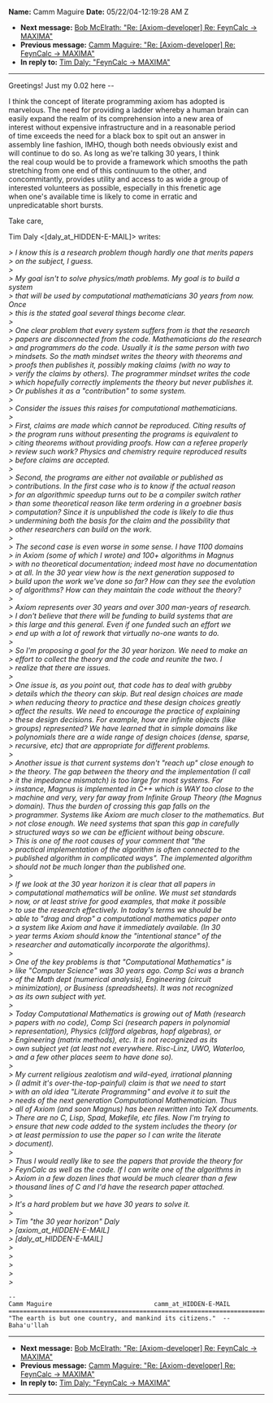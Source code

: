 **Name:** Camm Maguire
**Date:** 05/22/04-12:19:28 AM Z

  - **Next message:** [Bob McElrath: "Re: [Axiom-developer] Re:
    FeynCalc -\> MAXIMA"](0223.html)
  - **Previous message:** [Camm Maguire: "Re: [Axiom-developer]
    Re: FeynCalc -\> MAXIMA"](0221.html)
  - **In reply to:** [Tim Daly: "FeynCalc -\> MAXIMA"](0203.html)

-----

Greetings\! Just my 0.02 here --  

I think the concept of literate programming axiom has adopted is  
marvelous. The need for providing a ladder whereby a human brain can  
easily expand the realm of its comprehension into a new area of  
interest without expensive infrastructure and in a reasonable period  
of time exceeds the need for a black box to spit out an answer in  
assembly line fashion, IMHO, though both needs obviously exist and  
will continue to do so. As long as we're talking 30 years, I think  
the real coup would be to provide a framework which smooths the path  
stretching from one end of this continuum to the other, and  
concommitantly, provides utility and access to as wide a group of  
interested volunteers as possible, especially in this frenetic age  
when one's available time is likely to come in erratic and  
unpredicatable short bursts.  

Take care,  

Tim Daly
\<[daly_at_HIDDEN-E-MAIL]\>
writes:  

*\> I know this is a research problem though hardly one that merits
papers*  
*\> on the subject, I guess.*  
*\>*  
*\> My goal isn't to solve physics/math problems. My goal is to build a
system*  
*\> that will be used by computational mathematicians 30 years from now.
Once*  
*\> this is the stated goal several things become clear.*  
*\>*  
*\> One clear problem that every system suffers from is that the
research*  
*\> papers are disconnected from the code. Mathematicians do the
research*  
*\> and programmers do the code. Usually it is the same person with
two*  
*\> mindsets. So the math mindset writes the theory with theorems and*  
*\> proofs then publishes it, possibly making claims (with no way to*  
*\> verify the claims by others). The programmer mindset writes the
code*  
*\> which hopefully correctly implements the theory but never publishes
it.*  
*\> Or publishes it as a "contribution" to some system.*  
*\>*  
*\> Consider the issues this raises for computational mathematicians.*  
*\>*  
*\> First, claims are made which cannot be reproduced. Citing results
of*  
*\> the program runs without presenting the programs is equivalent to*  
*\> citing theorems without providing proofs. How can a referee
properly*  
*\> review such work? Physics and chemistry require reproduced
results*  
*\> before claims are accepted.*  
*\>*  
*\> Second, the programs are either not available or published as*  
*\> contributions. In the first case who is to know if the actual
reason*  
*\> for an algorithmic speedup turns out to be a compiler switch
rather*  
*\> than some theoretical reason like term ordering in a groebner
basis*  
*\> computation? Since it is unpublished the code is likely to die
thus*  
*\> undermining both the basis for the claim and the possibility that*  
*\> other researchers can build on the work.*  
*\>*  
*\> The second case is even worse in some sense. I have 1100 domains*  
*\> in Axiom (some of which I wrote) and 100+ algorithms in Magnus*  
*\> with no theoretical documentation; indeed most have no
documentation*  
*\> at all. In the 30 year view how is the next generation supposed
to*  
*\> build upon the work we've done so far? How can they see the
evolution*  
*\> of algorithms? How can they maintain the code without the theory?*  
*\>*  
*\> Axiom represents over 30 years and over 300 man-years of
research.*  
*\> I don't believe that there will be funding to build systems that
are*  
*\> this large and this general. Even if one funded such an effort we*  
*\> end up with a lot of rework that virtually no-one wants to do.*  
*\>*  
*\> So I'm proposing a goal for the 30 year horizon. We need to make
an*  
*\> effort to collect the theory and the code and reunite the two. I*  
*\> realize that there are issues.*  
*\>*  
*\> One issue is, as you point out, that code has to deal with grubby*  
*\> details which the theory can skip. But real design choices are
made*  
*\> when reducing theory to practice and these design choices greatly*  
*\> affect the results. We need to encourage the practice of
explaining*  
*\> these design decisions. For example, how are infinite objects
(like*  
*\> groups) represented? We have learned that in simple domains like*  
*\> polynomials there are a wide range of design choices (dense,
sparse,*  
*\> recursive, etc) that are appropriate for different problems.*  
*\>*  
*\> Another issue is that current systems don't "reach up" close enough
to*  
*\> the theory. The gap between the theory and the implementation (I
call*  
*\> it the impedance mismatch) is too large for most systems. For*  
*\> instance, Magnus is implemented in C++ which is WAY too close to
the*  
*\> machine and very, very far away from Infinite Group Theory (the
Magnus*  
*\> domain). Thus the burden of crossing this gap falls on the*  
*\> programmer. Systems like Axiom are much closer to the mathematics.
But*  
*\> not close enough. We need systems that span this gap in carefully*  
*\> structured ways so we can be efficient without being obscure.*  
*\> This is one of the root causes of your comment that "the*  
*\> practical implementation of the algorithm is often connected to
the*  
*\> published algorithm in complicated ways". The implemented
algorithm*  
*\> should not be much longer than the published one.*  
*\>*  
*\> If we look at the 30 year horizon it is clear that all papers in*  
*\> computational mathematics will be online. We must set standards*  
*\> now, or at least strive for good examples, that make it possible*  
*\> to use the research effectively. In today's terms we should be*  
*\> able to "drag and drop" a computational mathematics paper onto*  
*\> a system like Axiom and have it immediately available. (In 30*  
*\> year terms Axiom should know the "intentional stance" of the*  
*\> researcher and automatically incorporate the algorithms).*  
*\>*  
*\> One of the key problems is that "Computational Mathematics" is*  
*\> like "Computer Science" was 30 years ago. Comp Sci was a branch*  
*\> of the Math dept (numerical analysis), Engineering (circuit*  
*\> minimization), or Business (spreadsheets). It was not recognized*  
*\> as its own subject with yet.*  
*\>*  
*\> Today Computational Mathematics is growing out of Math (research*  
*\> papers with no code), Comp Sci (research papers in polynomial*  
*\> representation), Physics (clifford algebras, hopf algebras), or*  
*\> Engineering (matrix methods), etc. It is not recognized as its*  
*\> own subject yet (at least not everywhere. Risc-Linz, UWO,
Waterloo,*  
*\> and a few other places seem to have done so).*  
*\>*  
*\> My current religious zealotism and wild-eyed, irrational planning*  
*\> (I admit it's over-the-top-painful) claim is that we need to
start*  
*\> with an old idea "Literate Programming" and evolve it to suit the*  
*\> needs of the next generation Computational Mathematician. Thus*  
*\> all of Axiom (and soon Magnus) has been rewritten into TeX
documents.*  
*\> There are no C, Lisp, Spad, Makefile, etc files. Now I'm trying
to*  
*\> ensure that new code added to the system includes the theory (or*  
*\> at least permission to use the paper so I can write the literate*  
*\> document).*  
*\>*  
*\> Thus I would really like to see the papers that provide the theory
for*  
*\> FeynCalc as well as the code. If I can write one of the algorithms
in*  
*\> Axiom in a few dozen lines that would be much clearer than a few*  
*\> thousand lines of C and I'd have the research paper attached.*  
*\>*  
*\> It's a hard problem but we have 30 years to solve it.*  
*\>*  
*\> Tim "the 30 year horizon" Daly*  
*\>
[axiom_at_HIDDEN-E-MAIL]*  
*\>
[daly_at_HIDDEN-E-MAIL]*  
*\>*  
*\>*  
*\>*  
*\>*  
*\>*  

    -- 
    Camm Maguire                            camm_at_HIDDEN-E-MAIL
    ==========================================================================
    "The earth is but one country, and mankind its citizens."  --  Baha'u'llah

-----

  - **Next message:** [Bob McElrath: "Re: [Axiom-developer] Re:
    FeynCalc -\> MAXIMA"](0223.html)
  - **Previous message:** [Camm Maguire: "Re: [Axiom-developer]
    Re: FeynCalc -\> MAXIMA"](0221.html)
  - **In reply to:** [Tim Daly: "FeynCalc -\> MAXIMA"](0203.html)

-----

